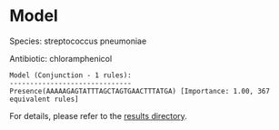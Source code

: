 
# Model

Species: streptococcus pneumoniae

Antibiotic: chloramphenicol

```
Model (Conjunction - 1 rules):
------------------------------
Presence(AAAAAGAGTATTTAGCTAGTGAACTTTATGA) [Importance: 1.00, 367 equivalent rules]

```

For details, please refer to the [results directory](../../../../../results/scm_b/streptococcus+pneumoniae/chloramphenicol/repeat_7/).

